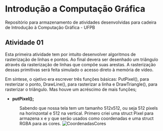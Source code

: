 # Introdução a Computação Gráfica
Repositório para armazenamento de atividades desenvolvidas para cadeira de Introdução à Computação Gráfica - UFPB


<h2>Atividade 01 </h2>
  Esta primeira atividade tem por intuito desenvolver algoritmos de rasterização de linhas e pontos. Ao final devera ser desenhado um triângulo através da rasterização de linhas que compõe suas arestas.
  A rasterização dessas primitivas será feita simulado o acesso direto à memória de vídeo.

Em síntese, o ojetivo era escrever três funções básicas: PutPixel(), para resterizar o ponto, DrawLine(), para rasterizar a linha e DrawTriangle(), para rasterizar o triângulo. Mas houve um acréscimo de mais funções;

<ul>
  <li><b>putPixel();</b></li>
<ul>
 Sabendo que nossa tela tem um tamanho 512x512, ou seja 512 pixels na horinzontal e 512 na vertical.
 Primero criei uma struct Pixel para armazena x e y que serão usados como coordenadas e uma struct RGBA para as cores.
<img src = "" alt = "CoordenadasCores">
